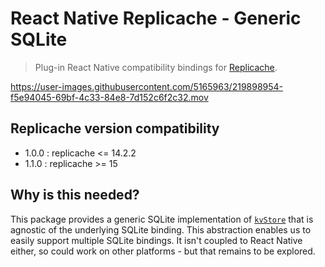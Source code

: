 # React Native Replicache - Generic SQLite

> Plug-in React Native compatibility bindings for [Replicache](https://replicache.dev/).

<https://user-images.githubusercontent.com/5165963/219898954-f5e94045-69bf-4c33-84e8-7d152c6f2c32.mov>

## Replicache version compatibility

- 1.0.0 : replicache <= 14.2.2
- 1.1.0 : replicache >= 15

## Why is this needed?

This package provides a generic SQLite implementation of [`kvStore`](https://doc.replicache.dev/api/interfaces/ReplicacheOptions#experimentalcreatekvstore) that is agnostic of the underlying SQLite binding. This abstraction enables us to easily support multiple SQLite bindings. It isn't coupled to React Native either, so could work on other platforms - but that remains to be explored.
